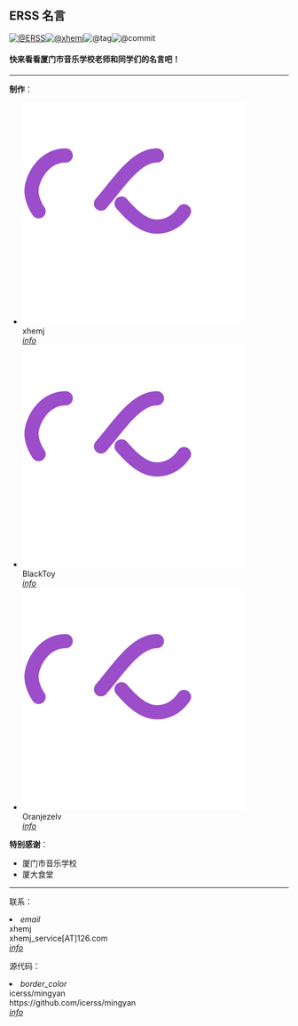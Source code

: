 ## ERSS 名言

[![@ERSS](https://badgen.net/badge/icon/ERSS?icon=bitcoin-lightning&amp;label)](https://github.com/icerss/mingyan)[![@xhemj](https://badgen.net/badge/icon/xhemj/mingyan?icon=github&amp;label)](https://github.com/xhemj)![@tag](https://badgen.net/github/tag/xhemj/mingyan)![@commit](https://badgen.net/github/last-commit/xhemj/mingyan)

#### 快来看看厦门市音乐学校老师和同学们的名言吧！
---
**制作**：
<ul class="mdui-list">
  <li class="mdui-list-item mdui-ripple" >
      <div class="mdui-list-item-avatar"><img class="lazyload" src="./src/loading.svg" data-src="https://i.loli.net/2020/11/01/cSEzu59fHmlyDqT.png"/></div>
      <div class="mdui-list-item-content">xhemj</div>
      <a href="https://space.bilibili.com/226208916"><i class="mdui-list-item-icon mdui-icon material-icons">info</i></a>
  </li>
    <li class="mdui-list-item mdui-ripple" >
      <div class="mdui-list-item-avatar"><img class="lazyload" src="./src/loading.svg" data-src="https://i.loli.net/2020/11/01/pzaTck9KuqJdHyv.jpg"/></div>
      <div class="mdui-list-item-content">BlackToy</div>
      <a href="https://space.bilibili.com/337073401"><i class="mdui-list-item-icon mdui-icon material-icons">info</i></a>
  </li>
    <li class="mdui-list-item mdui-ripple" >
      <div class="mdui-list-item-avatar"><img class="lazyload" src="./src/loading.svg" data-src="https://i.loli.net/2020/11/01/ejgOW7QY8MFmDU5.jpg"/></div>
      <div class="mdui-list-item-content">Oranjezelv</div>
      <a href="https://space.bilibili.com/368095014"><i class="mdui-list-item-icon mdui-icon material-icons">info</i></a>
  </li>
</ul>

**特别感谢**：
- 厦门市音乐学校
- 厦大食堂
---
联系：

  <li class="mdui-list-item mdui-ripple">
    <i class="mdui-list-item-icon mdui-icon material-icons mdui-text-color-purple-400">email</i>
    <div class="mdui-list-item-content">
      <div class="mdui-list-item-title">xhemj</div>
      <div class="mdui-list-item-text">xhemj_service[AT]126.com</div>
      </div><a href="mailto:xhemj_service@126.com"><i class="mdui-list-item-icon mdui-icon material-icons">info</i></a>
  </li>


源代码：

  <li class="mdui-list-item mdui-ripple">
    <i class="mdui-list-item-icon mdui-icon material-icons mdui-text-color-purple">border_color</i>
    <div class="mdui-list-item-content">
      <div class="mdui-list-item-title">icerss/mingyan</div>
      <div class="mdui-list-item-text">https://github.com/icerss/mingyan</div>
      </div><a href="https://github.com/icerss/mingyan"><i class="mdui-list-item-icon mdui-icon material-icons">info</i></a>
  </li>

<script>lazyload()</script>
